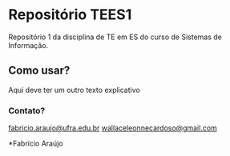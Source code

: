 # Repositório TEES1
Repositório 1 da disciplina de TE em ES do curso de Sistemas de Informação.

## Como usar?
Aqui deve ter um outro texto explicativo

### Contato?
fabricio.araujo@ufra.edu.br
wallaceleonnecardoso@gmail.com

*Fabrício Araújo
